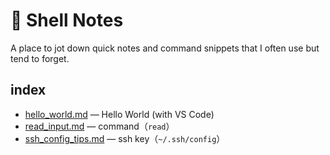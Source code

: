 # 🐚 Shell Notes

A place to jot down quick notes and command snippets that I often use but tend to forget.

## index
- [hello_world.md](./hello_world.md) — Hello World (with VS Code)
- [read_input.md](./read_input.md) — command（`read`）
- [ssh_config_tips.md](./ssh_config_tips.md) — ssh key（`~/.ssh/config`）
